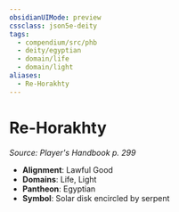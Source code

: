 ```yaml
---
obsidianUIMode: preview
cssclass: json5e-deity
tags:
  - compendium/src/phb
  - deity/egyptian
  - domain/life
  - domain/light
aliases:
  - Re-Horakhty
---
```

# Re-Horakhty
*Source: Player's Handbook p. 299* 

- **Alignment**: Lawful Good
- **Domains**: Life, Light
- **Pantheon**: Egyptian
- **Symbol**: Solar disk encircled by serpent